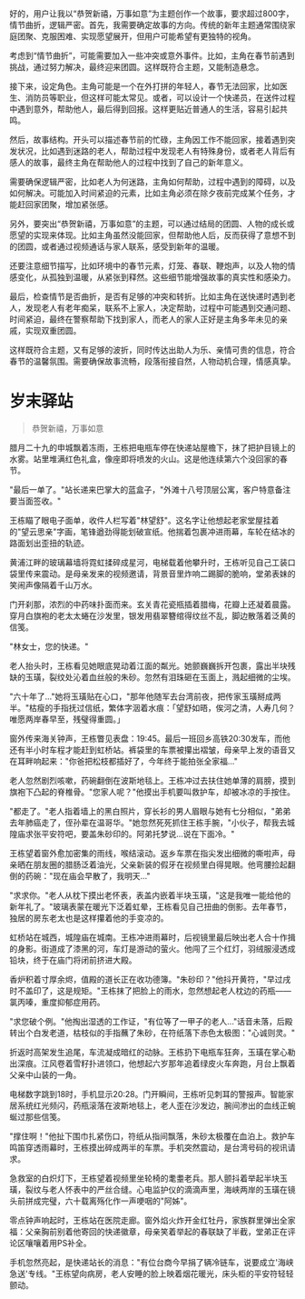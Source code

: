 <ReasoningChainRenderer>
好的，用户让我以“恭贺新禧，万事如意”为主题创作一个故事，要求超过800字，情节曲折，逻辑严密。首先，我需要确定故事的方向。传统的新年主题通常围绕家庭团聚、克服困难、实现愿望展开，但用户可能希望有更独特的视角。

考虑到“情节曲折”，可能需要加入一些冲突或意外事件。比如，主角在春节前遇到挑战，通过努力解决，最终迎来团圆。这样既符合主题，又能制造悬念。

接下来，设定角色。主角可能是一个在外打拼的年轻人，春节无法回家，比如医生、消防员等职业，但这样可能太常见。或者，可以设计一个快递员，在送件过程中遇到意外，帮助他人，最后得到回报。这样更贴近普通人的生活，容易引起共鸣。

然后，故事结构。开头可以描述春节前的忙碌，主角因工作不能回家，接着遇到突发状况，比如遇到迷路的老人，帮助过程中发现老人有特殊身份，或者老人背后有感人的故事，最终主角在帮助他人的过程中找到了自己的新年意义。

需要确保逻辑严密，比如老人为何迷路，主角如何帮助，过程中遇到的障碍，以及如何解决。可能加入时间紧迫的元素，比如主角必须在除夕夜前完成某个任务，才能赶回家团聚，增加紧张感。

另外，要突出“恭贺新禧，万事如意”的主题，可以通过结局的团圆、人物的成长或愿望的实现来体现。比如主角虽然没能回家，但帮助他人后，反而获得了意想不到的团圆，或者通过视频通话与家人联系，感受到新年的温暖。

还要注意细节描写，比如环境中的春节元素，灯笼、春联、鞭炮声，以及人物的情感变化，从孤独到温暖，从紧张到释然。这些细节能增强故事的真实性和感染力。

最后，检查情节是否曲折，是否有足够的冲突和转折。比如主角在送快递时遇到老人，发现老人有老年痴呆，联系不上家人，决定帮助，过程中可能遇到交通问题、时间紧迫，最终在警察帮助下找到家人，而老人的家人正好是主角多年未见的亲戚，实现双重团圆。

这样既符合主题，又有足够的波折，同时传达出助人为乐、亲情可贵的信息，符合春节的温馨氛围。需要确保故事流畅，段落衔接自然，人物动机合理，情感真挚。
</ReasoningChainRenderer>

# 岁末驿站

> 恭贺新禧，万事如意

腊月二十九的申城飘着冻雨，王栋把电瓶车停在快递站屋檐下，抹了把护目镜上的水雾。站里堆满红色礼盒，像座即将喷发的火山。这是他连续第六个没回家的春节。

"最后一单了。"站长递来巴掌大的蓝盒子，"外滩十八号顶层公寓，客户特意备注要当面签收。"

王栋瞄了眼电子面单，收件人栏写着"林望舒"。这名字让他想起老家堂屋挂着的"望云思亲"字画，笔锋遒劲得能划破宣纸。他揣着包裹冲进雨幕，车轮在结冰的路面划出歪扭的轨迹。

黄浦江畔的玻璃幕墙将霓虹揉碎成星河，电梯载着他攀升时，王栋听见自己工装口袋里传来震动。是母亲发来的视频邀请，背景音里炸响二踢脚的脆响，堂弟表妹的笑闹声像隔着千山万水。

门开刹那，浓烈的中药味扑面而来。玄关青花瓷瓶插着腊梅，花瓣上还凝着晨露。穿月白旗袍的老太太蜷在沙发里，银发用翡翠簪绾得纹丝不乱，脚边散落着泛黄的信笺。

"林女士，您的快递。"

老人抬头时，王栋看见她眼底晃动着江面的粼光。她颤巍巍拆开包裹，露出半块残缺的玉璜，裂纹处沁着血丝般的朱砂。忽然有泪珠砸在玉面上，溅起细微的尘埃。

"六十年了..."她将玉璜贴在心口，"那年他随军去台湾前夜，把传家玉璜掰成两半。"枯瘦的手指抚过信纸，繁体字洇着水痕：「望舒如晤，俟河之清，人寿几何？唯愿两岸春早至，残璧得重圆。」

窗外传来海关钟声，王栋瞥见表盘：19:45。最后一班回乡高铁20:30发车，而他还有半小时车程才能赶到虹桥站。裤袋里的车票被攥出褶皱，母亲早上发的语音又在耳畔响起来："你爸把松枝都插好了，今年终于能拍张全家福..."

老人忽然剧烈咳嗽，药碗翻倒在波斯地毯上。王栋冲过去扶住她单薄的肩膀，摸到旗袍下凸起的脊椎骨。"您家人呢？"他摸出手机要叫救护车，却被冰凉的手按住。

"都走了。"老人指着墙上的黑白照片，穿长衫的男人眉眼与她有七分相似，"弟弟去年肺癌走了，侄孙辈在温哥华。"她忽然死死抓住王栋手腕，"小伙子，帮我去城隍庙求张平安符吧，要盖朱砂印的。阿弟托梦说...说在下面冷。"

王栋望着窗外愈加密集的雨线，喉结滚动。返乡车票在指尖发出细微的嘶啦声，母亲晒在朋友圈的腊肠泛着油光，父亲新装的假牙在视频里白得晃眼。他弯腰捡起翻倒的药碗："现在庙会早散了，我明天..."

"求求你。"老人从枕下摸出老怀表，表盖内嵌着半块玉璜，"这是我唯一能给他的新年礼了。"玻璃表蒙在暖光下泛着虹晕，王栋看见自己扭曲的倒影。去年春节，独居的房东老太也是这样攥着他的手变凉的。

虹桥站在城西，城隍庙在城南。王栋冲进雨幕时，后视镜里最后映出老人合十作揖的身影。街道成了漆黑的河，车灯是游动的萤火。他闯了三个红灯，羽绒服浸透成铅块，终于在庙门将闭前挤进大殿。

香炉积着寸厚余烬，值殿的道长正在收功德簿。"朱砂印？"他抖开黄符，"早过戌时不盖印了，这是规矩。"王栋抹了把脸上的雨水，忽然想起老人枕边的药瓶——氯丙嗪，重度抑郁症用药。

"求您破个例。"他掏出湿透的工作证，"有位等了一甲子的老人..."话音未落，后殿转出个白发老道，枯枝似的手指蘸了朱砂，在符纸落下赤色太极图："心诚则灵。"

折返时高架发生追尾，车流凝成暗红的动脉。王栋扔下电瓶车狂奔，玉璜在掌心勒出深痕。江风卷着雪籽扑进领口，他想起六岁那年追着绿皮火车奔跑，月台上飘着父亲中山装的一角。

电梯数字跳到18时，手机显示20:28。门开瞬间，王栋听见刺耳的警报声。智能家居系统红光频闪，药瓶滚落在波斯地毯上，老人歪在沙发边，腕间渗出的血线正蜿蜒过那些信笺。

"撑住啊！"他扯下围巾扎紧伤口，符纸从指间飘落，朱砂太极覆在血泊上。救护车鸣笛穿透雨幕时，王栋摸出碎成两半的车票。手机突然震动，是台湾号码的视讯请求。

急救室的白炽灯下，王栋望着视频里坐轮椅的耄耋老兵。那人颤抖着举起半块玉璜，裂纹与老人怀表中的严丝合缝。心电监护仪的滴滴声里，海峡两岸的玉璜在镜头前拼成完璧，六十载离殇化作一声哽咽的"阿姊"。

零点钟声响起时，王栋站在医院走廊。窗外焰火炸开金红牡丹，家族群里弹出全家福：父亲胸前别着他寄回的快递徽章，母亲笑着举起的春联缺了半截，堂弟正在评论区嚷嚷着用PS补全。

手机忽然亮起，是快递站长的消息："有位台商今早捐了辆冷链车，说要成立'海峡急送'专线。"王栋望向病房，老人安睡的脸上映着烟花暖光，床头柜的平安符轻轻颤动。